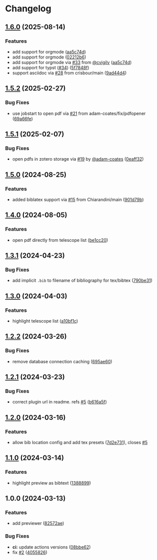 # Changelog

## [1.6.0](https://github.com/jmbuhr/telescope-zotero.nvim/compare/v1.5.2...v1.6.0) (2025-08-14)


### Features

* add support for orgmode ([aa5c74d](https://github.com/jmbuhr/telescope-zotero.nvim/commit/aa5c74db4fdc435052d21f7ad8b8035218db2064))
* add support for orgmode ([02212b6](https://github.com/jmbuhr/telescope-zotero.nvim/commit/02212b6d0b2e581b9176eaa84b22448731d89db4))
* add support for orgmode via [#33](https://github.com/jmbuhr/telescope-zotero.nvim/issues/33) from [@cvigilv](https://github.com/cvigilv) ([aa5c74d](https://github.com/jmbuhr/telescope-zotero.nvim/commit/aa5c74db4fdc435052d21f7ad8b8035218db2064))
* add support for typst ([#34](https://github.com/jmbuhr/telescope-zotero.nvim/issues/34)) ([5f7848f](https://github.com/jmbuhr/telescope-zotero.nvim/commit/5f7848fbc17401995b28ec792b72eb27bcbcbd11))
* support asciidoc via [#28](https://github.com/jmbuhr/telescope-zotero.nvim/issues/28) from crisbour/main ([9ad44d4](https://github.com/jmbuhr/telescope-zotero.nvim/commit/9ad44d42d1fbf8bb80feb84f75f8d56d567526ca))

## [1.5.2](https://github.com/jmbuhr/telescope-zotero.nvim/compare/v1.5.1...v1.5.2) (2025-02-27)


### Bug Fixes

* use jobstart to open pdf via [#21](https://github.com/jmbuhr/telescope-zotero.nvim/issues/21) from adam-coates/fix/pdfopener ([69a66fe](https://github.com/jmbuhr/telescope-zotero.nvim/commit/69a66fef08ee30a566903af66f2316bf2e3d32d4))

## [1.5.1](https://github.com/jmbuhr/telescope-zotero.nvim/compare/v1.5.0...v1.5.1) (2025-02-07)


### Bug Fixes

* open pdfs in zotero storage via [#19](https://github.com/jmbuhr/telescope-zotero.nvim/issues/19) by [@adam-coates](https://github.com/adam-coates) ([0eaff32](https://github.com/jmbuhr/telescope-zotero.nvim/commit/0eaff324a79764da94d8037f57c958d8230192c5))

## [1.5.0](https://github.com/jmbuhr/telescope-zotero.nvim/compare/v1.4.0...v1.5.0) (2024-08-25)


### Features

* added biblatex support via [#15](https://github.com/jmbuhr/telescope-zotero.nvim/issues/15) from Chiarandini/main ([901d79b](https://github.com/jmbuhr/telescope-zotero.nvim/commit/901d79bec0ee7d28be783f57066e7fecb31ccdda))

## [1.4.0](https://github.com/jmbuhr/telescope-zotero.nvim/compare/v1.3.1...v1.4.0) (2024-08-05)


### Features

* open pdf directly from telescope list ([be1cc20](https://github.com/jmbuhr/telescope-zotero.nvim/commit/be1cc200031d376c8ca76af8ddd44974ed029e24))

## [1.3.1](https://github.com/jmbuhr/telescope-zotero.nvim/compare/v1.3.0...v1.3.1) (2024-04-23)


### Bug Fixes

* add implicit `.bib` to filename of bibliography for tex/bibtex ([790be31](https://github.com/jmbuhr/telescope-zotero.nvim/commit/790be315fa24366148606a390091cdc2b8491ff1))

## [1.3.0](https://github.com/jmbuhr/telescope-zotero.nvim/compare/v1.2.2...v1.3.0) (2024-04-03)


### Features

* highlight telescope list ([a10bf1c](https://github.com/jmbuhr/telescope-zotero.nvim/commit/a10bf1cbb47474318b457b00869ddf604a1c2291))

## [1.2.2](https://github.com/jmbuhr/telescope-zotero.nvim/compare/v1.2.1...v1.2.2) (2024-03-26)


### Bug Fixes

* remove database connection caching ([695ae60](https://github.com/jmbuhr/telescope-zotero.nvim/commit/695ae60d0f13dcce90bb3e358a6f833fd88e8b52))

## [1.2.1](https://github.com/jmbuhr/telescope-zotero.nvim/compare/v1.2.0...v1.2.1) (2024-03-23)


### Bug Fixes

* correct plugin url in readme. refs [#5](https://github.com/jmbuhr/telescope-zotero.nvim/issues/5) ([b616a5f](https://github.com/jmbuhr/telescope-zotero.nvim/commit/b616a5f1d2671618ed830090e9f9e39bf2ec722b))

## [1.2.0](https://github.com/jmbuhr/telescope-zotero.nvim/compare/v1.1.0...v1.2.0) (2024-03-16)


### Features

* allow bib location config and add tex presets ([7d2e731](https://github.com/jmbuhr/telescope-zotero.nvim/commit/7d2e73151e2ee3fbfe5e0eaa29f7b80c9620a077)), closes [#5](https://github.com/jmbuhr/telescope-zotero.nvim/issues/5)

## [1.1.0](https://github.com/jmbuhr/telescope-zotero.nvim/compare/v1.0.0...v1.1.0) (2024-03-14)


### Features

* highlight preview as bibtext ([1388899](https://github.com/jmbuhr/telescope-zotero.nvim/commit/138889918b9970ee7dab952c63dbb65ad9edfd43))

## 1.0.0 (2024-03-13)


### Features

* add previewer ([82572ae](https://github.com/jmbuhr/telescope-zotero.nvim/commit/82572ae09a06c07ed3a2062ceffb8ee6931fb838))


### Bug Fixes

* **ci:** update actions versions ([08bbe62](https://github.com/jmbuhr/telescope-zotero.nvim/commit/08bbe623ac913dec30c31db1d2add7531d190303))
* fix [#2](https://github.com/jmbuhr/telescope-zotero.nvim/issues/2) ([4055826](https://github.com/jmbuhr/telescope-zotero.nvim/commit/405582671f7c6f2c111055b8e9c976d87fbdba1c))
